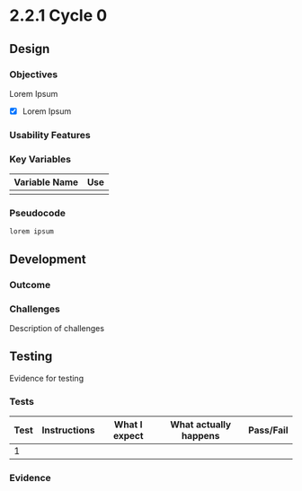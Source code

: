 # 2.2.1 Cycle 0

## Design

### Objectives

Lorem Ipsum

* [x] Lorem Ipsum

### Usability Features

### Key Variables

| Variable Name | Use |
| ------------- | --- |
|               |     |

### Pseudocode

```
lorem ipsum
```

## Development

### Outcome

### Challenges

Description of challenges

## Testing

Evidence for testing

### Tests

| Test | Instructions | What I expect | What actually happens | Pass/Fail |
| ---- | ------------ | ------------- | --------------------- | --------- |
| 1    |              |               |                       |           |

### Evidence
